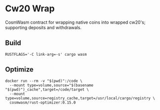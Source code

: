 # Cw20 Wrap

CosmWasm contract for wrapping native coins into wrapped cw20's; supporting deposits and withdrawals.

## Build

```
RUSTFLAGS='-C link-arg=-s' cargo wasm
```

## Optimize

```
docker run --rm -v "$(pwd)":/code \
  --mount type=volume,source="$(basename "$(pwd)")_cache",target=/code/target \
  --mount type=volume,source=registry_cache,target=/usr/local/cargo/registry \
  cosmwasm/rust-optimizer:0.15.0
```
